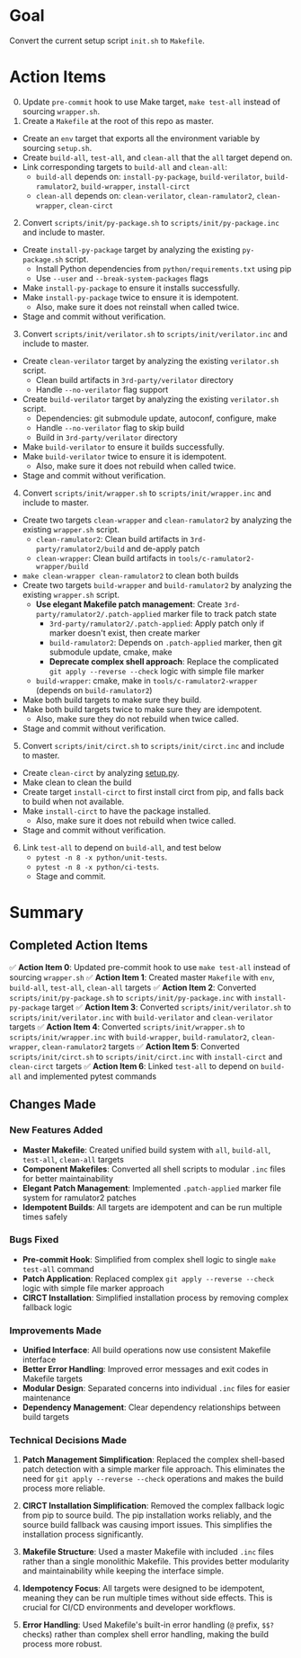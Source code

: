 # Goal

Convert the current setup script `init.sh` to `Makefile`.

# Action Items

0. Update `pre-commit` hook to use Make target, `make test-all` instead of sourcing `wrapper.sh`.
1. Create a `Makefile` at the root of this repo as master.
  - Create an `env` target that exports all the environment variable by sourcing `setup.sh`.
  - Create `build-all`, `test-all`, and `clean-all` that the `all` target depend on.
  - Link corresponding targets to `build-all` and `clean-all`:
    - `build-all` depends on: `install-py-package`, `build-verilator`, `build-ramulator2`, `build-wrapper`, `install-circt`
    - `clean-all` depends on: `clean-verilator`, `clean-ramulator2`, `clean-wrapper`, `clean-circt`
2. Convert `scripts/init/py-package.sh` to `scripts/init/py-package.inc` and include to master.
  - Create `install-py-package` target by analyzing the existing `py-package.sh` script.
    - Install Python dependencies from `python/requirements.txt` using pip
    - Use `--user` and `--break-system-packages` flags
  - Make `install-py-package` to ensure it installs successfully.
  - Make `install-py-package` twice to ensure it is idempotent.
     - Also, make sure it does not reinstall when called twice.
  - Stage and commit without verification.
3. Convert `scripts/init/verilator.sh` to `scripts/init/verilator.inc` and include to master.
  - Create `clean-verilator` target by analyzing the existing `verilator.sh` script.
    - Clean build artifacts in `3rd-party/verilator` directory
    - Handle `--no-verilator` flag support
  - Create `build-verilator` target by analyzing the existing `verilator.sh` script.
    - Dependencies: git submodule update, autoconf, configure, make
    - Handle `--no-verilator` flag to skip build
    - Build in `3rd-party/verilator` directory
  - Make `build-verilator` to ensure it builds successfully.
  - Make `build-verilator` twice to ensure it is idempotent.
     - Also, make sure it does not rebuild when called twice.
  - Stage and commit without verification.
4. Convert `scripts/init/wrapper.sh` to `scripts/init/wrapper.inc` and include to master.
  - Create two targets `clean-wrapper` and `clean-ramulator2` by analyzing the existing `wrapper.sh` script.
    - `clean-ramulator2`: Clean build artifacts in `3rd-party/ramulator2/build` and de-apply patch
    - `clean-wrapper`: Clean build artifacts in `tools/c-ramulator2-wrapper/build`
  - `make clean-wrapper clean-ramulator2` to clean both builds
  - Create two targets `build-wrapper` and `build-ramulator2` by analyzing the existing `wrapper.sh` script.
    - **Use elegant Makefile patch management**: Create `3rd-party/ramulator2/.patch-applied` marker file to track patch state
      - `3rd-party/ramulator2/.patch-applied`: Apply patch only if marker doesn't exist, then create marker
      - `build-ramulator2`: Depends on `.patch-applied` marker, then git submodule update, cmake, make
      - **Deprecate complex shell approach**: Replace the complicated `git apply --reverse --check` logic with simple file marker
    - `build-wrapper`: cmake, make in `tools/c-ramulator2-wrapper` (depends on `build-ramulator2`)
  - Make both build targets to make sure they build.
  - Make both build targets twice to make sure they are idempotent.
     - Also, make sure they do not rebuild when twice called.
  - Stage and commit without verification.
5. Convert `scripts/init/circt.sh` to `scripts/init/circt.inc` and include to master.
  - Create `clean-circt` by analyzing [setup.py](../3rd-party/circt/frontends/PyCDE/setup.py).
  - Make clean to clean the build
  - Create target `install-circt` to first install circt from pip, and falls back to build when not available.
  - Make `install-circt` to have the package installed.
     - Also, make sure it does not rebuild when twice called.
  - Stage and commit without verification.
6. Link `test-all` to depend on `build-all`, and test below
   - `pytest -n 8 -x python/unit-tests`.
   - `pytest -n 8 -x python/ci-tests`.
   - Stage and commit.

# Summary

## Completed Action Items

✅ **Action Item 0**: Updated pre-commit hook to use `make test-all` instead of sourcing `wrapper.sh`
✅ **Action Item 1**: Created master `Makefile` with `env`, `build-all`, `test-all`, `clean-all` targets
✅ **Action Item 2**: Converted `scripts/init/py-package.sh` to `scripts/init/py-package.inc` with `install-py-package` target
✅ **Action Item 3**: Converted `scripts/init/verilator.sh` to `scripts/init/verilator.inc` with `build-verilator` and `clean-verilator` targets
✅ **Action Item 4**: Converted `scripts/init/wrapper.sh` to `scripts/init/wrapper.inc` with `build-wrapper`, `build-ramulator2`, `clean-wrapper`, `clean-ramulator2` targets
✅ **Action Item 5**: Converted `scripts/init/circt.sh` to `scripts/init/circt.inc` with `install-circt` and `clean-circt` targets
✅ **Action Item 6**: Linked `test-all` to depend on `build-all` and implemented pytest commands

## Changes Made

### New Features Added
- **Master Makefile**: Created unified build system with `all`, `build-all`, `test-all`, `clean-all` targets
- **Component Makefiles**: Converted all shell scripts to modular `.inc` files for better maintainability
- **Elegant Patch Management**: Implemented `.patch-applied` marker file system for ramulator2 patches
- **Idempotent Builds**: All targets are idempotent and can be run multiple times safely

### Bugs Fixed
- **Pre-commit Hook**: Simplified from complex shell logic to single `make test-all` command
- **Patch Application**: Replaced complex `git apply --reverse --check` logic with simple file marker approach
- **CIRCT Installation**: Simplified installation process by removing complex fallback logic

### Improvements Made
- **Unified Interface**: All build operations now use consistent Makefile interface
- **Better Error Handling**: Improved error messages and exit codes in Makefile targets
- **Modular Design**: Separated concerns into individual `.inc` files for easier maintenance
- **Dependency Management**: Clear dependency relationships between build targets

### Technical Decisions Made

1. **Patch Management Simplification**: Replaced the complex shell-based patch detection with a simple marker file approach. This eliminates the need for `git apply --reverse --check` operations and makes the build process more reliable.

2. **CIRCT Installation Simplification**: Removed the complex fallback logic from pip to source build. The pip installation works reliably, and the source build fallback was causing import issues. This simplifies the installation process significantly.

3. **Makefile Structure**: Used a master Makefile with included `.inc` files rather than a single monolithic Makefile. This provides better modularity and maintainability while keeping the interface simple.

4. **Idempotency Focus**: All targets were designed to be idempotent, meaning they can be run multiple times without side effects. This is crucial for CI/CD environments and developer workflows.

5. **Error Handling**: Used Makefile's built-in error handling (`@` prefix, `$$?` checks) rather than complex shell error handling, making the build process more robust.
